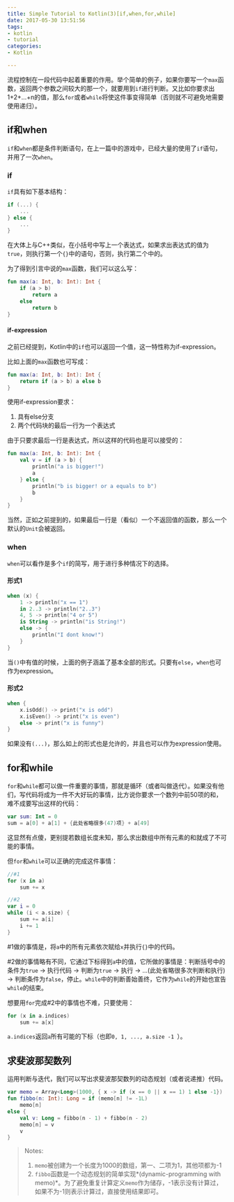 ```yaml
---
title: Simple Tutorial to Kotlin(3)[if,when,for,while]
date: 2017-05-30 13:51:56
tags:
- kotlin
- tutorial
categories:
- Kotlin

---
```


流程控制在一段代码中起着重要的作用。举个简单的例子，如果你要写一个`max`函数，返回两个参数之间较大的那一个，就要用到`if`进行判断。又比如你要求出1+2+...+n的值，那么`for`或者`while`将使这件事变得简单（否则就不可避免地需要使用递归）。

<!-- more -->

## if和when

`if`和`when`都是条件判断语句，在上一篇中的游戏中，已经大量的使用了`if`语句，并用了一次`when`。

### if

`if`具有如下基本结构：

```kotlin
if (...) {
    ...
} else {
    ...
}
```

在大体上与C++类似，在小括号中写上一个表达式，如果求出表达式的值为`true`，则执行第一个`{}`中的语句，否则，执行第二个中的。

为了得到引言中说的`max`函数，我们可以这么写：

```kotlin
fun max(a: Int, b: Int): Int {
    if (a > b)
        return a
    else
        return b
}
```

#### if-expression

之前已经提到，Kotlin中的`if`也可以返回一个值，这一特性称为if-expression。

比如上面的`max`函数也可写成：

```kotlin
fun max(a: Int, b: Int): Int { 
    return if (a > b) a else b
}
```

使用if-expression要求：

1. 具有else分支
2. 两个代码块的最后一行为一个表达式

由于只要求最后一行是表达式，所以这样的代码也是可以接受的：

```kotlin
fun max(a: Int, b: Int): Int {
    val v = if (a > b) {
        println("a is bigger!")
        a
    } else {
        println("b is bigger! or a equals to b")
        b
    }
}
```

当然，正如之前提到的，如果最后一行是（看似）一个不返回值的函数，那么一个默认的`Unit`会被返回。

### when

`when`可以看作是多个`if`的简写，用于进行多种情况下的选择。

#### 形式1

```kotlin
when (x) {
    1 -> println("x == 1")
    in 2..3 -> println("2..3")
    4, 5 -> println("4 or 5")
    is String -> println("is String!")
    else -> {
        println("I dont know!")
    }
}
```

当`()`中有值的时候，上面的例子涵盖了基本全部的形式。只要有`else`，`when`也可作为expression。

#### 形式2

```kotlin
when {
    x.isOdd() -> print("x is odd")
    x.isEven() -> print("x is even")
    else -> print("x is funny")
}
```

如果没有`(...)`，那么如上的形式也是允许的，并且也可以作为expression使用。

## for和while

`for`和`while`都可以做一件重要的事情，那就是循环（或者叫做迭代）。如果没有他们，写代码将成为一件不大好玩的事情，比方说你要求一个数列中前50项的和，难不成要写出这样的代码：

```kotlin
var sum: Int = 0
sum = a[0] + a[1] + {此处省略很多(47)项} + a[49]
```

这显然有点傻，更别提若数组长度未知，那么求出数组中所有元素的和就成了不可能的事情。

但`for`和`while`可以正确的完成这件事情：

```kotlin
//#1
for (x in a)
    sum += x
```

```kotlin
//#2
var i = 0
while (i < a.size) {
    sum += a[i]
	i += 1
}
```

\#1做的事情是，将`a`中的所有元素依次赋给`x`并执行`{}`中的代码。

\#2做的事情略有不同，它通过下标得到`a`中的值，它所做的事情是：判断括号中的条件为`true` -> 执行代码 -> 判断为`true` -> 执行 -> ...(此处省略很多次判断和执行) -> 判断条件为`false`，停止。`while`中的判断善始善终，它作为`while`的开始也宣告`while`的结束。

想要用`for`完成\#2中的事情也不难，只要使用：

```kotlin
for (x in a.indices)
    sum += a[x]
```

`a.indices`返回`a`所有可能的下标（也即`0, 1, ..., a.size -1 `）。

## 求斐波那契数列

运用判断与迭代，我们可以写出求斐波那契数列的动态规划（或者说递推）代码。

```kotlin
var memo = Array<Long>(1000, { x -> if (x == 0 || x == 1) 1 else -1})
fun fibbo(n: Int): Long = if (memo[n] != -1L)
    memo[n]
else {
    val v: Long = fibbo(n - 1) + fibbo(n - 2)
    memo[n] = v
    v
}
```

> Notes:
>
> 1. `memo`被创建为一个长度为1000的数组，第一、二项为1，其他项都为-1
> 2. `fibbo`函数是一个动态规划的简单实现*(dynamic-programming with memo)*。为了避免重复计算定义`memo`作为储存，-1表示没有计算过，如果不为-1则表示计算过，直接使用结果即可。





